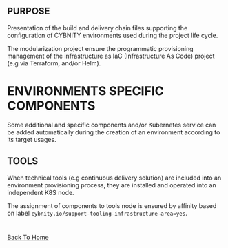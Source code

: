 ## PURPOSE
Presentation of the build and delivery chain files supporting the configuration of CYBNITY environments used during the project life cycle.

The modularization project ensure the programmatic provisioning management of the infrastructure as IaC (Infrastructure As Code) project (e.g via Terraform, and/or Helm).

# ENVIRONMENTS SPECIFIC COMPONENTS
Some additional and specific components and/or Kubernetes service can be added automatically during the creation of an environment according to its target usages.

## TOOLS
When technical tools (e.g continuous delivery solution) are included into an environment provisioning process, they are installed and operated into an independent K8S node.

The assignment of components to tools node is ensured by affinity based on label `cybnity.io/support-tooling-infrastructure-area=yes`.

#
[Back To Home](../README.md)
